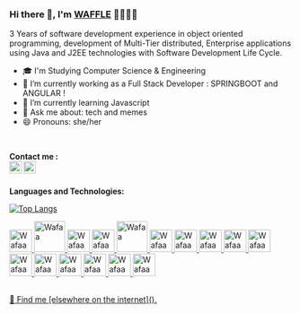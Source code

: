 
### Hi there 👋, I'm [WAFFLE](https://github.com/WaffIee) 👩‍💻🇲🇦

3 Years of software development experience in object oriented programming, development of Multi-Tier distributed, Enterprise applications using Java and J2EE technologies with Software Development Life Cycle. 

- 🎓 I'm Studying Computer Science & Engineering 
- 🔭 I’m currently working as a Full Stack Developer : SPRINGBOOT and ANGULAR !
- 🌱 I’m currently learning Javascript
- 💬 Ask me about: tech and memes
- 😄 Pronouns: she/her

<br/>
<!-- 
<a href="https://www.linkedin.com/in/bajjoukwafaa/">
  <img align="left" alt="Wafaa's Linkedin" width="22px" src="https://cdn.jsdelivr.net/npm/simple-icons@v3/icons/linkedin.svg" />
</a>

<a href="">
  <img align="left" alt="Wafaa's Telegram" width="22px" src="https://cdn.jsdelivr.net/npm/simple-icons@v3/icons/telegram.svg" />
</a>
-->

**Contact me :** 
<br/>
<a href="https://github.com/WaffIee">
  <img align="left" alt="Wafaa Twitter" width="22px" src="https://img.icons8.com/fluency/48/000000/twitter.png" />
</a>
<a href="mailto:bajjouk.wafaa.12@gmail.com">
  <img align="left" alt="Wafaa's Email" width="22px" src="https://img.icons8.com/color/48/000000/gmail-new.png"/>
</a>
 

<br />

<!-- ![WaffIee's github stats](https://github-readme-stats.vercel.app/api?username=WaffIee) -->


**Languages and Technologies:**
<br/>


[![Top Langs](https://github-readme-stats.vercel.app/api/top-langs/?username=WaffIee)](https://github.com/WaffIee/github-readme-stats)
        </h3>
<p float="left">
 <a href="https://www.java.com/">
<img alt="Wafaa" src="https://devstickers.com/assets/img/pro/7kaq.png" width="40">
 </a>
  
   <a href="https://spring.io/projects/spring-boot">
<img alt="Wafaa" src="https://e4developer.com/wp-content/uploads/2018/01/spring-boot.png" width="55">
 </a>
  

 <a href="https://www.android.com/">
<img alt="Wafaa" src="https://devstickers.com/assets/img/pro/zl8i.png" width="40">
 </a>
 <a href="https://angular.io">
<img alt="Wafaa" src="https://upload.wikimedia.org/wikipedia/commons/thumb/c/cf/Angular_full_color_logo.svg/2048px-Angular_full_color_logo.svg.png" width="40">
 </a>
   <a href="https://www.php.net">
<img alt="Wafaa" src="https://prabidhilabs.com/wp-content/uploads/2018/06/php-e8c6425acd65e1cbc012639ad25598c7.png" width="55">
 </a>
 <a href="https://en.wikipedia.org/wiki/HTML">
<img alt="Wafaa" src="https://devstickers.com/assets/img/pro/iqm9.png" width="40">
 </a>
 <a href="https://en.wikipedia.org/wiki/CCS3">
<img alt="Wafaa" src="https://devstickers.com/assets/img/pro/8pnd.png" width="40">
  </a>
 <a href="https://en.wikipedia.org/wiki/JavaScript">
<img alt="Wafaa" src="https://devstickers.com/assets/img/pro/i4eg.png" width="40">
  </a>
 <a href="https://reactjs.org/">
<img alt="Wafaa" src="https://devstickers.com/assets/img/pro/z392.png" width="40">
  </a>
 <a href="https://nodejs.org/en/">
<img alt="Wafaa" src="https://devstickers.com/assets/img/pro/iuw5.png" width="40">
  </a>
 <a href="https://www.typescriptlang.org">
<img alt="Wafaa" src="https://devstickers.com/assets/img/pro/tzgi.png" width="40">
  </a>
 <a href="https://kotlinlang.org/">
<img alt="Wafaa" src="https://devstickers.com/assets/img/pro/g2sh.png" width="40">
  </a>
   <a href="https://en.wikipedia.org/wiki/CPP">
<img alt="Wafaa" src="https://upload.wikimedia.org/wikipedia/commons/thumb/1/18/ISO_C%2B%2B_Logo.svg/306px-ISO_C%2B%2B_Logo.svg.png" width="40">
  </a>
<!--  <a href="https://git-scm.com/">
<img alt="Wafaa" src="https://devstickers.com/assets/img/pro/apiv.png" width="40">
  </a> -->
 <a href="https://code.visualstudio.com/">
<img alt="Wafaa" src="https://devstickers.com/assets/img/pro/saxu.png" width="40">
  </a>


<a href="https://www.adobe.com/products/photoshop.html">
<img alt="Wafaa" src="https://devstickers.com/assets/img/pro/k176.png" width="40">
  </a>
 <a href="https://www.adobe.com/products/illustrator.html">
<img alt="Wafaa" src="https://devstickers.com/assets/img/pro/y4b0.png" width="40">
  </a>
</p>

##
<a href="https://wafflle.netlify.app">
💬 Find me [elsewhere on the internet]().</a>
